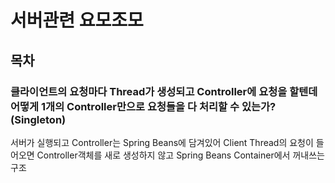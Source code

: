 # 서버관련 요모조모

## 목차

### 클라이언트의 요청마다 Thread가 생성되고 Controller에 요청을 할텐데 어떻게 1개의 Controller만으로 요청들을 다 처리할 수 있는가?(Singleton)

서버가 실행되고 Controller는 Spring Beans에 담겨있어 Client Thread의 요청이 들어오면 Controller객체를 새로 생성하지 않고 Spring Beans Container에서 꺼내쓰는 구조
